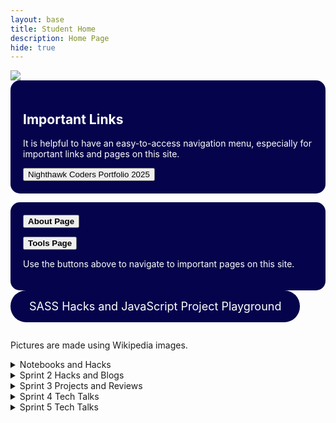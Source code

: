 ```yaml
---
layout: base
title: Student Home 
description: Home Page
hide: true
---
```


<img src="{{site.baseurl}}/images/apcompscihome.png">


<div style="background-color: #05034b; padding: 20px; border-radius: 15px;">
  <h2 style="color: white;">Important Links</h2>
  <p style="color: white;"> It is helpful to have an easy-to-access navigation menu, especially for important links and pages on this site. </p>
  <button onclick="window.location.href='https://nighthawkcoders.github.io/portfolio_2025/';">Nighthawk Coders Portfolio 2025</button>
</div>
<p> </p>

<div style="background-color: #05034b; padding: 20px; border-radius: 15px;">
  <a href="about/">
    <button class="block"><b>About Page</b></button>
  </a>
  <p> </p>
  <a href="tools/">
    <button class="block"><b>Tools Page</b></button>
  </a>
  <p> </p>
  <p style="color: white;"> Use the buttons above to navigate to important pages on this site. </p>

</div>

<style>
  /* Ensure the 'Games' button is a big rounded square with a blue background */
  .games-menu {
    display: inline-block;
    background-color: #05034b !important; /* Blue background */
    padding: 15px 30px;
    border-radius: 25px;
    color: white !important; /* Text color */
    font-size: 18px;
    text-align: center;
    cursor: pointer;
    text-decoration: none;
  }

  /* Dropdown menu container */
  .dropdown-menu {
    display: none;
    position: absolute;
    background-color: #05034b !important; /* Blue background */
    border-radius: 10px;
    box-shadow: 0px 4px 6px rgba(0, 0, 0, 0.1);
    padding: 10px;
    top: 100%;
    left: 0;
    z-index: 1000;
  }

  /* Dropdown menu links */
  .dropdown-menu a {
    display: block;
    color: white !important; /* Text color */
    padding: 10px;
    text-decoration: none;
    border-radius: 5px;
    font-size: 16px;
  }

  /* Dropdown menu link hover effect */
  .dropdown-menu a:hover {
    background-color: white !important; /* Hover background color */
    color: black !important; /* Hover text color */
  }

  /* Show dropdown menu when 'Games' button is clicked */
  .games-menu.active + .dropdown-menu {
    display: block;
  }
</style>

<!-- Add this HTML to your index.md file where you want the menu to appear -->
<div class="dropdown">
  <a href="#" class="games-menu">SASS Hacks and JavaScript Project Playground</a>
  <div class="dropdown-menu">
    <a href="https://blackstar3092.github.io/risha_guha_2025_1/javascript/project/calculator">Calculator</a>
    <a href="https://blackstar3092.github.io/risha_guha_2025_1/javascript/project/binary-calculator">Binary Calculator</a>    
    <a href="https://blackstar3092.github.io/risha_guha_2025_1/javascript/project/cookie-clicker">Cookie Clicker Game</a>
    <a href="https://blackstar3092.github.io/risha_guha_2025_1/javascript/project/snake">Snake Game</a>
    <a href="{{site.baseurl}}/javascript/project/npc-game">SPRINT 2: NPC Game</a>
  </div>
</div>

<script>
  // Toggle dropdown menu visibility
  document.querySelector('.games-menu').addEventListener('click', function(e) {
    e.preventDefault();
    this.classList.toggle('active');
  });
</script>


<p> </p>
<style>
    .grid-container {
        display: grid;
        grid-template-columns: repeat(auto-fill, minmax(150px, 1fr)); /* Dynamic columns */
        gap: 10px;
    }
    .grid-item {
        text-align: center;
    }
    .grid-item img {
        width: 100%;
        height: 100px; /* Fixed height for uniformity */
        object-fit: contain; /* Ensure the image fits within the fixed height */
    }
    .grid-item p {
        margin: 5px 0; /* Add some margin for spacing */
    }

    .image-gallery {
        display: flex;
        flex-wrap: nowrap;
        overflow-x: auto;
        gap: 10px;
    }

    .image-gallery img {
        max-height: 150px;
        object-fit: cover;
        border-radius: 5px;
    }
</style>

<!-- This grid_container class is used by CSS styling and the id is used by JavaScript connection -->
<div class="grid-container" id="grid_container">
    <!-- content will be added here by JavaScript -->
</div>

<script>
    // 1. Make a connection to the HTML container defined in the HTML div
    var container = document.getElementById("grid_container"); // This container connects to the HTML div

    // 2. Define a JavaScript object for our http source and our data rows for coding languages
    var http_source = "https://upload.wikimedia.org/wikipedia/commons/";
    var earth_pictures = [
        {"picture": "0/00/Earth_from_space.jpg", "description": "Earth from Space"},
        {"picture": "9/97/The_Earth_seen_from_Apollo_17.jpg", "description": "Earth from Apollo 17"},
        {"picture": "e/e0/AS08-14-2383.jpg", "description": "Earth from Moon"},
    ];

    // 3b. Build grid items inside of our container for each row of data
    for (const language of earth_pictures) {
        // Create a "div" with "class grid-item" for each row
        var gridItem = document.createElement("div");
        gridItem.className = "grid-item";  // This class name connects the gridItem to the CSS style elements
        // Add "img" HTML tag for the logo
        var img = document.createElement("img");
        img.src = http_source + language.picture; // concatenate the source and logo
        img.alt = language.description + " Picture"; // add alt text for accessibility

        // Add "p" HTML tag for the description
        var description = document.createElement("p");
        description.textContent = language.description; // extract the description

        // Append img and p HTML tags to the grid item DIV
        gridItem.appendChild(img);
        gridItem.appendChild(description);

        // Append the grid item DIV to the container DIV
        container.appendChild(gridItem);
    }
</script>
<p> </p>
<comment>
Pictures are made using Wikipedia images.
</comment>

<p> </p>
<p> </p>

<details>
    <summary>Notebooks and Hacks</summary>
    <ul>
        <li><a href="{{site.baseurl}}/sprint/1/planning-and-emoji">Planning and Emoji Notebook</a></li>
        <li><a href="{{site.baseurl}}/sprint/1/frontend-hacks">Frontend Hacks</a></li>
        <li><a href="{{site.baseurl}}/sprint/1/sass-hacks">SASS Hacks</a></li>
        <li><a href="{{site.baseurl}}/sprint/1/brazil">Brazil Guide</a></li>
        <li><a href="{{site.baseurl}}/sprint/1/italy">Italy Guide</a></li>
        <li><a href="{{site.baseurl}}/sprint/3/blog">Sprint 3 Personal Blog</a></li>
    </ul>
</details>

<details>
    <summary>Sprint 2 Hacks and Blogs</summary>
    <ul>
        <li><a href="{{site.baseurl}}/sprint/2/hacks_3-1">3.1 Hacks</a></li>
        <li><a href="{{site.baseurl}}/sprint/2/hacks_3-2">3.2 Hacks</a></li>
        <li><a href="{{site.baseurl}}/sprint/2/hacks_3-3">3.3 Hacks</a></li>
        <li><a href="{{site.baseurl}}/sprint/2/hacks_3-4">3.4 Hacks</a></li>
        <li><a href="{{site.baseurl}}/sprint/2/hacks_3-5">3.5 Hacks</a></li>
        <li><a href="{{site.baseurl}}/sprint/2/hacks_3-8">3.8 Hacks</a></li>
        <li><a href="{{site.baseurl}}/sprint/2/hacks_3-10a">3.10a Hacks</a></li>
        <li><a href="{{site.baseurl}}/sprint/2/hacks_3-10b">3.10b Hacks</a></li>
        <li><a href="{{site.baseurl}}/sprint/2/blog">Sprint 2 Personal Learnings Blog</a></li>
        <li><a href="{{site.baseurl}}/sprint/2/team-blog">Sprint 2 Team Blog</a></li>
    </ul>
</details>

<details>
    <summary>Sprint 3 Projects and Reviews</summary>
    <ul>
        <li><a href="{{site.baseurl}}/sprint/3/blog">Sprint 3 Personal Learnings Blog</a></li>
        <li><a href="{{site.baseurl}}/sprint/3/teamplan">Sprint 3 Team Plan</a></li>
        <li><a href="{{site.baseurl}}/sprint/3/natm">Sprint 3 NATM Presentation</a></li>
        <li><a href="{{site.baseurl}}/sprint/3/review">Tri 1-3 Review Ticket</a></li>
        <li><a href="{{site.baseurl}}/sprint/3/mc">2018 College Board MC</a></li>
    </ul>
</details>

<details>
    <summary>Sprint 4 Tech Talks</summary>
    <ul>
        <li><a href="{{site.baseurl}}/sprint/4/tech-talk">Sprint 4 Tech Talk Notes</a></li>
        <li><a href="{{site.baseurl}}/sprint/4/flask-intro">Flask and Python Web Server Dev Intro</a></li>
        <li><a href="{{site.baseurl}}/sprint/4/tech-talk">Sprint 4 Tech Talk Notes</a></li>
        <li><a href="{{site.baseurl}}/sprint/4/flask-intro">Flask and Python Web Server Dev Intro</a></li>
        <li><a href="{{site.baseurl}}/sprint/4/cs-panel">GiCS Panel Notes</a></li>
    </ul>
</details>

<details>
    <summary>Sprint 5 Tech Talks</summary>
    <ul>
        <li><a href="{{site.baseurl}}/sprint/5/tech-talk-3">Sprint 5 Tech Talk Notes</a></li>
        <li><a href="{{site.baseurl}}/sprint/5/sqlalchemy">SQLAlchemy Code</a></li>
        <li><a href="{{site.baseurl}}/sprint/5/sqlconnect">SQLConnect Code</a></li>
        <li><a href="{{site.baseurl}}/sprint/5/tech-talk-3">API Tech Talk 2 Notes</a></li>
        <li><a href="{{site.baseurl}}/sprint/5/CRUD_review">Sprint 5 CRUD Review</a></li>
        <li><a href="{{site.baseurl}}/sprint/5/bigidea4">Big Idea 4 Learnings</a></li>
        <li><a href="{{site.baseurl}}/sprint/5/final">Final Exam Blog</a></li>
    </ul>
</details>
    

<script src="https://utteranc.es/client.js"
        repo="blackstar3092/risha_guha_2025_1"
        issue-term="pathname"
        theme="preferred-color-scheme"
        crossorigin="anonymous"
        async>
</script>